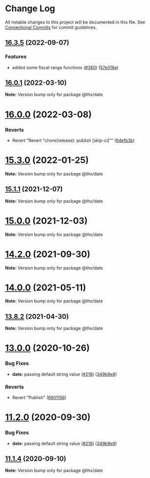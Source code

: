 # Change Log

All notable changes to this project will be documented in this file.
See [Conventional Commits](https://conventionalcommits.org) for commit guidelines.

## [16.3.5](https://github.com/thr-consulting/thr-addons/compare/v16.3.4...v16.3.5) (2022-09-07)


### Features

* added some fiscal range functions ([#360](https://github.com/thr-consulting/thr-addons/issues/360)) ([57e018e](https://github.com/thr-consulting/thr-addons/commit/57e018e2defdfe59002cfec1838697b38619a081))





## [16.0.1](https://github.com/thr-consulting/thr-addons/compare/v16.0.0...v16.0.1) (2022-03-10)

**Note:** Version bump only for package @thx/date





# [16.0.0](https://github.com/thr-consulting/thr-addons/compare/v15.3.0...v16.0.0) (2022-03-08)


### Reverts

* Revert "Revert "chore(release): publish [skip-ci]"" ([6defb3b](https://github.com/thr-consulting/thr-addons/commit/6defb3bbb150c04fa9f9e470f4bc0adbf57ee08c))





# [15.3.0](https://github.com/thr-consulting/thr-addons/compare/v15.2.0...v15.3.0) (2022-01-25)

**Note:** Version bump only for package @thx/date





## [15.1.1](https://github.com/thr-consulting/thr-addons/compare/v15.1.0...v15.1.1) (2021-12-07)

**Note:** Version bump only for package @thx/date





# [15.0.0](https://github.com/thr-consulting/thr-addons/compare/v14.3.0...v15.0.0) (2021-12-03)

**Note:** Version bump only for package @thx/date





# [14.2.0](https://github.com/thr-consulting/thr-addons/compare/v14.0.4...v14.2.0) (2021-09-30)

**Note:** Version bump only for package @thx/date





# [14.0.0](https://github.com/thr-consulting/thr-addons/compare/v13.8.2...v14.0.0) (2021-05-11)

**Note:** Version bump only for package @thx/date





## [13.8.2](https://github.com/thr-consulting/thr-addons/compare/v13.8.1...v13.8.2) (2021-04-30)

**Note:** Version bump only for package @thx/date





# [13.0.0](https://github.com/thr-consulting/thr-addons/compare/v10.2.2...v13.0.0) (2020-10-26)


### Bug Fixes

* **date:** passing default string value ([#218](https://github.com/thr-consulting/thr-addons/issues/218)) ([349b9e8](https://github.com/thr-consulting/thr-addons/commit/349b9e8406e718520ff34b756467536531816970))


### Reverts

* Revert "Publish" ([6901156](https://github.com/thr-consulting/thr-addons/commit/69011564c737c20bcf124819525cc15a6b66cc7e))





# [11.2.0](https://github.com/thr-consulting/thr-addons/compare/@thx/date@11.1.4...@thx/date@11.2.0) (2020-09-30)


### Bug Fixes

* **date:** passing default string value ([#218](https://github.com/thr-consulting/thr-addons/issues/218)) ([349b9e8](https://github.com/thr-consulting/thr-addons/commit/349b9e8406e718520ff34b756467536531816970))





## [11.1.4](https://github.com/thr-consulting/thr-addons/compare/@thx/date@11.1.3...@thx/date@11.1.4) (2020-09-10)

**Note:** Version bump only for package @thx/date
